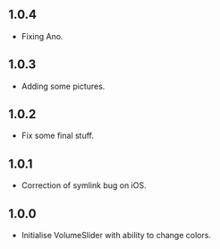 ## 1.0.4

* Fixing Ano.

## 1.0.3

* Adding some pictures.

## 1.0.2

* Fix some final stuff.

## 1.0.1

* Correction of symlink bug on iOS.

## 1.0.0

* Initialise VolumeSlider with ability to change colors.
